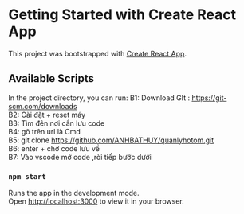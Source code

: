 # Getting Started with Create React App

This project was bootstrapped with [Create React App](https://github.com/facebook/create-react-app).

## Available Scripts

In the project directory, you can run:
B1: Download GIt : https://git-scm.com/downloads <br />
B2: Cài đặt + reset máy <br />
B3: Tìm đên nơi cần lưu code <br />
B4: gõ trên url là Cmd <br /> 
B5: git clone https://github.com/ANHBATHUY/quanlyhotom.git <br />
B6: enter + chờ code lưu về  <br />
B7: Vào vscode mở code ,ròi tiếp bước dưới  <br />


### `npm start`

Runs the app in the development mode.\
Open [http://localhost:3000](http://localhost:3000) to view it in your browser.



